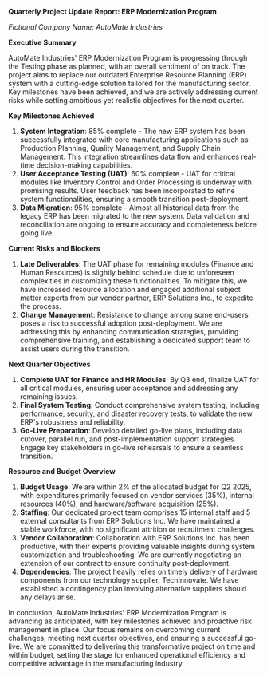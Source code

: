 **Quarterly Project Update Report: ERP Modernization Program**

*Fictional Company Name: AutoMate Industries*

**Executive Summary**

AutoMate Industries' ERP Modernization Program is progressing through the Testing phase as planned, with an overall sentiment of on track. The project aims to replace our outdated Enterprise Resource Planning (ERP) system with a cutting-edge solution tailored for the manufacturing sector. Key milestones have been achieved, and we are actively addressing current risks while setting ambitious yet realistic objectives for the next quarter.

**Key Milestones Achieved**

1. **System Integration**: 85% complete - The new ERP system has been successfully integrated with core manufacturing applications such as Production Planning, Quality Management, and Supply Chain Management. This integration streamlines data flow and enhances real-time decision-making capabilities.
2. **User Acceptance Testing (UAT)**: 60% complete - UAT for critical modules like Inventory Control and Order Processing is underway with promising results. User feedback has been incorporated to refine system functionalities, ensuring a smooth transition post-deployment.
3. **Data Migration**: 95% complete - Almost all historical data from the legacy ERP has been migrated to the new system. Data validation and reconciliation are ongoing to ensure accuracy and completeness before going live.

**Current Risks and Blockers**

1. **Late Deliverables**: The UAT phase for remaining modules (Finance and Human Resources) is slightly behind schedule due to unforeseen complexities in customizing these functionalities. To mitigate this, we have increased resource allocation and engaged additional subject matter experts from our vendor partner, ERP Solutions Inc., to expedite the process.
2. **Change Management**: Resistance to change among some end-users poses a risk to successful adoption post-deployment. We are addressing this by enhancing communication strategies, providing comprehensive training, and establishing a dedicated support team to assist users during the transition.

**Next Quarter Objectives**

1. **Complete UAT for Finance and HR Modules**: By Q3 end, finalize UAT for all critical modules, ensuring user acceptance and addressing any remaining issues.
2. **Final System Testing**: Conduct comprehensive system testing, including performance, security, and disaster recovery tests, to validate the new ERP's robustness and reliability.
3. **Go-Live Preparation**: Develop detailed go-live plans, including data cutover, parallel run, and post-implementation support strategies. Engage key stakeholders in go-live rehearsals to ensure a seamless transition.

**Resource and Budget Overview**

1. **Budget Usage**: We are within 2% of the allocated budget for Q2 2025, with expenditures primarily focused on vendor services (35%), internal resources (40%), and hardware/software acquisition (25%).
2. **Staffing**: Our dedicated project team comprises 15 internal staff and 5 external consultants from ERP Solutions Inc. We have maintained a stable workforce, with no significant attrition or recruitment challenges.
3. **Vendor Collaboration**: Collaboration with ERP Solutions Inc. has been productive, with their experts providing valuable insights during system customization and troubleshooting. We are currently negotiating an extension of our contract to ensure continuity post-deployment.
4. **Dependencies**: The project heavily relies on timely delivery of hardware components from our technology supplier, TechInnovate. We have established a contingency plan involving alternative suppliers should any delays arise.

In conclusion, AutoMate Industries' ERP Modernization Program is advancing as anticipated, with key milestones achieved and proactive risk management in place. Our focus remains on overcoming current challenges, meeting next quarter objectives, and ensuring a successful go-live. We are committed to delivering this transformative project on time and within budget, setting the stage for enhanced operational efficiency and competitive advantage in the manufacturing industry.
